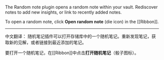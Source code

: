 The Random note plugin opens a random note within your vault. Rediscover notes to add new insights, or link to recently added notes.

To open a random note, click **Open random note** (die icon) in the [[Ribbon]].

---

中文翻译：
随机笔记插件可以打开存储库中的一个随机笔记。重新发现笔记，获取新的见解，或者链接到最近添加的笔记。

要打开一个随机笔记，在[[Ribbon]]中点击**打开随机笔记**（骰子图标）。